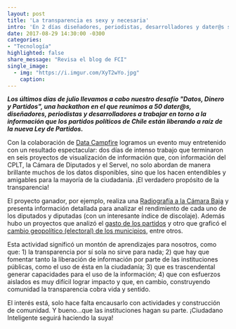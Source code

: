 ```yaml
---
layout: post
title: 'La transparencia es sexy y necesaria'
intro: 'En 2 días diseñadores, periodistas, desarrolladores y dater@s se unieron para impulsar la transparencia política'
date: 2017-08-29 14:30:00 -0300
categories:
- "Tecnología"
highlighted: false
share_message: "Revisa el blog de FCI"
single_image:
  - img: "https://i.imgur.com/XyT2wYo.jpg"
    caption:
---
```

***Los últimos días de  julio llevamos a cabo nuestro desafío "Datos, Dinero y Partidos", una hackathon en el que reunimos a 50 dater@s, diseñadores, periodistas y desarrolladores a trabajar en torno a la información que los partidos políticos de Chile están liberando a raíz de la nueva Ley de Partidos.***

Con la colaboración de [Data Campfire](http://www.datacampfire.com) logramos un evento muy entretenido con un resultado espectacular: dos días de intenso trabajo que terminaron en seis proyectos de visualización de información que, con información del CPLT, la Cámara de Diputados y el Servel, no solo abordan de manera brillante muchos de los datos disponibles, sino que los hacen entendibles y amigables para la mayoría de la ciudadanía. ¡El verdadero propósito de la transparencia!

El proyecto ganador, por ejemplo, realiza una [Radiografía a la Cámara Baja](http://www.socialmirrow.cl/) y presenta información detallada para analizar el rendimiento de cada uno de los diputados y diputadas (con un interesante índice de discolaje). Además hubo un proyectos que analizó el [gasto de los partidos](https://lorelero.github.io/cluster/) y otro que graficó el [cambio geopolítico (electoral) de los municipios](https://davidlaym.gitlab.io/hackaton-DDP/), entre otros.

Esta actividad significó un montón de aprendizajes para nosotros, como que: 1) la transparencia por sí sola no sirve para nada; 2) que hay que fomentar tanto la liberación de información por parte de las instituciones públicas, como el uso de ésta en la ciudadanía; 3) que es trascendental generar capacidades para el uso de la información; 4) que con esfuerzos aislados es muy difícil lograr impacto y que, en cambio, construyendo comunidad la transparencia cobra vida y sentido.

El interés está, solo hace falta encausarlo con actividades y construcción de comunidad. Y bueno...que las instituciones hagan su parte. ¡Ciudadano Inteligente seguirá haciendo la suya!
